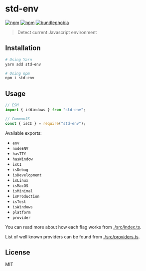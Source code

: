 # std-env

[![npm](https://img.shields.io/npm/dm/std-env.svg?style=flat-square)](http://npmjs.com/package/std-env)
[![npm](https://img.shields.io/npm/v/std-env.svg?style=flat-square)](http://npmjs.com/package/std-env)
[![bundlephobia](https://img.shields.io/bundlephobia/min/std-env/latest.svg?style=flat-square)](https://bundlephobia.com/result?p=std-env)

> Detect current Javascript environment

## Installation

```sh
# Using Yarn
yarn add std-env

# Using npm
npm i std-env
```

## Usage

```js
// ESM
import { isWindows } from "std-env";

// CommonJS
const { isCI } = require("std-env");
```

Available exports:

- `env`
- `nodeENV`
- `hasTTY`
- `hasWindow`
- `isCI`
- `isDebug`
- `isDevelopment`
- `isLinux`
- `isMacOS`
- `isMinimal`
- `isProduction`
- `isTest`
- `isWindows`
- `platform`
- `provider`

You can read more about how each flag works from [./src/index.ts](./src/index.ts).

List of well known providers can be found from [./src/providers.ts](./src/providers.ts).

## License

MIT
